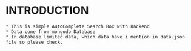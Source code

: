 # INTRODUCTION

    * This is simple AutoComplete Search Box with Backend
    * Data come from mongodb Database
    * In database limited data, which data have i mention in data.json file so please check.
